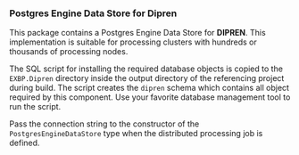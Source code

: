 ### Postgres Engine Data Store for Dipren

This package contains a Postgres Engine Data Store for **DIPREN**. This implementation is suitable for processing clusters with hundreds or thousands of processing nodes.

The SQL script for installing the required database objects is copied to the `EXBP.Dipren` directory inside the output directory of the referencing project during build. The script creates the `dipren` schema which contains all object required by this component. Use your favorite database management tool to run the script.

Pass the connection string to the constructor of the `PostgresEngineDataStore` type when the distributed processing job is defined.